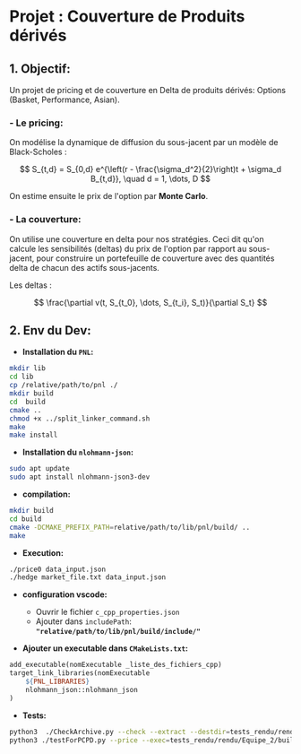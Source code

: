 # Projet : Couverture de Produits dérivés

## 1. **Objectif:**

Un projet de pricing et de couverture en Delta de produits dérivés: Options (Basket, Performance, Asian).

### - **Le pricing:**

On modélise la dynamique de diffusion du sous-jacent par un modèle de Black-Scholes :

$$
S_{t,d} = S_{0,d} e^{\left(r - \frac{\sigma_d^2}{2}\right)t + \sigma_d B_{t,d}}, \quad d = 1, \dots, D
$$

On estime ensuite le prix de l'option par **Monte Carlo**.

### - **La couverture:**

On utilise une couverture en delta pour nos stratégies. Ceci dit qu'on calcule les sensibilités (deltas) du prix de l'option par rapport au sous-jacent, pour construire un portefeuille de couverture avec des quantités delta de chacun des actifs sous-jacents.

Les deltas :

$$
\frac{\partial v(t, S_{t_0}, \dots, S_{t_i}, S_t)}{\partial S_t}
$$



## 2. **Env du Dev:**

-   **Installation du `PNL`:**

```bash
mkdir lib
cd lib
cp /relative/path/to/pnl ./
mkdir build
cd  build
cmake ..
chmod +x ../split_linker_command.sh
make
make install
```

-   **Installation du `nlohmann-json`:**

```bash
sudo apt update
sudo apt install nlohmann-json3-dev
```

-   **compilation:**

```bash
mkdir build
cd build
cmake -DCMAKE_PREFIX_PATH=relative/path/to/lib/pnl/build/ ..
make
```

- **Execution:**

```bash
./price0 data_input.json
./hedge market_file.txt data_input.json
```

-   **configuration vscode:**

    -   Ouvrir le fichier `c_cpp_properties.json`
    -   Ajouter dans `includePath`: **`"relative/path/to/lib/pnl/build/include/"`**

-   **Ajouter un executable dans `CMakeLists.txt`:**

```Makefile
add_executable(nomExecutable _liste_des_fichiers_cpp)
target_link_libraries(nomExecutable
    ${PNL_LIBRARIES}
    nlohmann_json::nlohmann_json
)

```

-   **Tests:**

```bash
python3  ./CheckArchive.py --check --extract --destdir=tests_rendu/rendu/  --build --pnldir=lib/pnl/build/  tests_rendu/Equipe_2.tar.gz
python3 ./testForPCPD.py --price --exec=tests_rendu/rendu/Equipe_2/build/price0  --datadir=tests_rendu/data/  --outdir=tests_rendu/out
```
